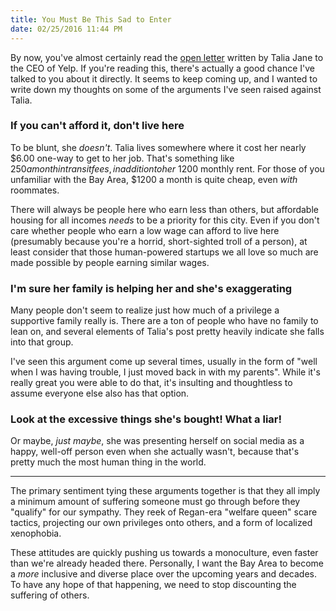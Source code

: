 ```yaml
---
title: You Must Be This Sad to Enter
date: 02/25/2016 11:44 PM
---
```

By now, you've almost certainly read the [open letter](https://medium.com/@taliajane/an-open-letter-to-my-ceo-fb73df021e7a) written by Talia Jane to the CEO of Yelp. If you're reading this, there's actually a good chance I've talked to you about it directly. It seems to keep coming up, and I wanted to write down my thoughts on some of the arguments I've seen raised against Talia.

### If you can't afford it, don't live here

To be blunt, she _doesn't_. Talia lives somewhere where it cost her nearly $6.00 one-way to get to her job. That's something like $250 a month in transit fees, in addition to her ~$1200 monthly rent. For those of you unfamiliar with the Bay Area, $1200 a month is quite cheap, even _with_ roommates.

There will always be people here who earn less than others, but affordable housing for all incomes _needs_ to be a priority for this city. Even if you don't care whether people who earn a low wage can afford to live here (presumably because you're a horrid, short-sighted troll of a person), at least consider that those human-powered startups we all love so much are made possible by people earning similar wages.

### I'm sure her family is helping her and she's exaggerating

Many people don't seem to realize just how much of a privilege a supportive family really is. There are a ton of people who have no family to lean on, and several elements of Talia's post pretty heavily indicate she falls into that group.

I've seen this argument come up several times, usually in the form of "well when I was having trouble, I just moved back in with my parents". While it's really great you were able to do that, it's insulting and thoughtless to assume everyone else also has that option.

### Look at the excessive things she's bought! What a liar!

Or maybe, _just maybe_, she was presenting herself on social media as a happy, well-off person even when she actually wasn't, because that's pretty much the most human thing in the world.

---

The primary sentiment tying these arguments together is that they all imply a minimum amount of suffering someone must go through before they "qualify" for our sympathy. They reek of Regan-era "welfare queen" scare tactics, projecting our own privileges onto others, and a form of localized xenophobia.

These attitudes are quickly pushing us towards a monoculture, even faster than we're already headed there. Personally, I want the Bay Area to become a _more_ inclusive and diverse place over the upcoming years and decades. To have any hope of that happening, we need to stop discounting the suffering of others.
